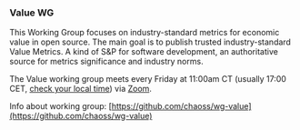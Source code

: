 ### Value WG

This Working Group focuses on industry-standard metrics for economic value in open source. The main goal is to publish trusted industry-standard Value Metrics. A kind of S&P for software development, an authoritative source for metrics significance and industry norms.

The Value working group meets every Friday at 11:00am CT (usually 17:00 CET, [check your local time](http://arewemeetingyet.com/Chicago/2019-01-15/19:00/b/CHAOSS%20GMD%20C%26R%20Subteam#eyJ1cmwiOiJodHRwczovL3Vub21haGEuem9vbS51cy9qLzcyMDQzMTI4OCAifQ==)) via [Zoom](https://unomaha.zoom.us/j/720431288).

Info about working group: [https://github.com/chaoss/wg-value](https://github.com/chaoss/wg-value)

